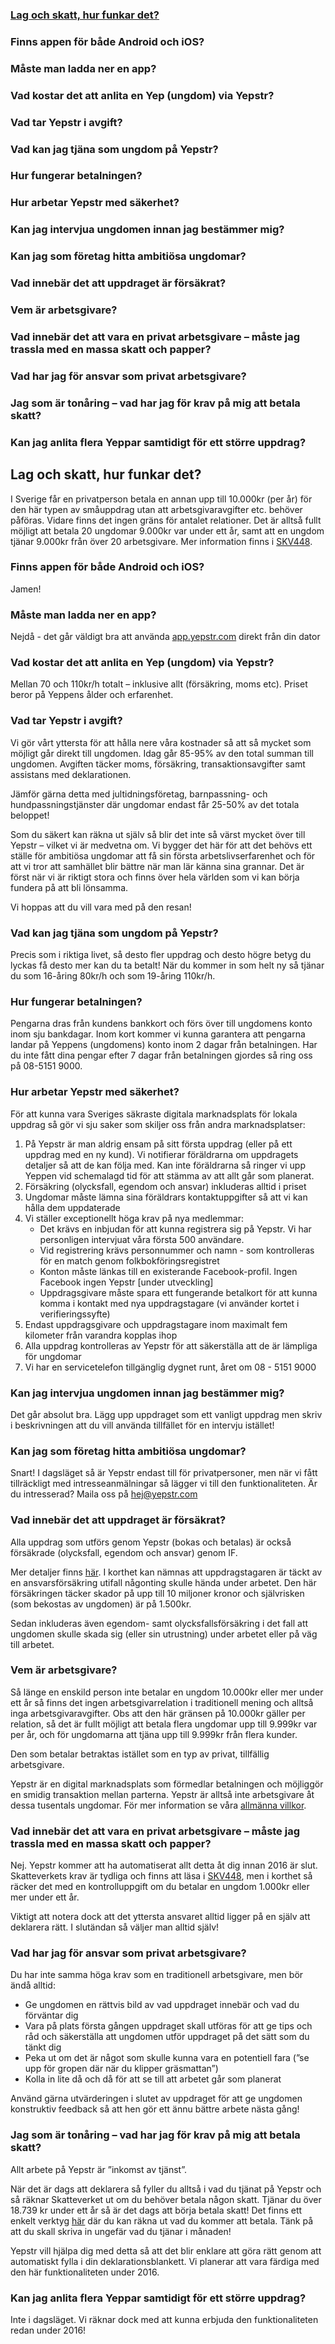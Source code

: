 ### [Lag och skatt, hur funkar det?](##-Lag-och-skatt,-hur-funkar-det?)
### Finns appen för både Android och iOS?
### Måste man ladda ner en app?
### Vad kostar det att anlita en Yep (ungdom) via Yepstr?
### Vad tar Yepstr i avgift?
### Vad kan jag tjäna som ungdom på Yepstr?
### Hur fungerar betalningen?
### Hur arbetar Yepstr med säkerhet?
### Kan jag intervjua ungdomen innan jag bestämmer mig?
### Kan jag som företag hitta ambitiösa ungdomar?
### Vad innebär det att uppdraget är försäkrat?
### Vem är arbetsgivare?
### Vad innebär det att vara en privat arbetsgivare – måste jag trassla med en massa skatt och papper?
### Vad har jag för ansvar som privat arbetsgivare?
### Jag som är tonåring – vad har jag för krav på mig att betala skatt?
### Kan jag anlita flera Yeppar samtidigt för ett större uppdrag?


## Lag och skatt, hur funkar det?
I Sverige får en privatperson betala en annan upp till 10.000kr (per år) för den här typen av småuppdrag utan att arbetsgivaravgifter etc. behöver påföras. Vidare finns det ingen gräns för antalet relationer. Det är alltså fullt möjligt att betala 20 ungdomar 9.000kr var under ett år, samt att en ungdom tjänar 9.000kr från över 20 arbetsgivare. Mer information finns i [SKV448](http://www.skatteverket.se/download/18.3810a01c150939e893f20d5d/1453376648748/forenklad-arbetsgivardeklaration-for-privata-tjanster-skv448-utgava20.pdf).

### Finns appen för både Android och iOS?
Jamen!

### Måste man ladda ner en app?
Nejdå - det går väldigt bra att använda [app.yepstr.com](app.yepstr.com) direkt från din dator

### Vad kostar det att anlita en Yep (ungdom) via Yepstr?
Mellan 70 och 110kr/h totalt – inklusive allt (försäkring, moms etc). Priset beror på Yeppens ålder och erfarenhet.

### Vad tar Yepstr i avgift?

Vi gör vårt yttersta för att hålla nere våra kostnader så att så mycket som möjligt går direkt till ungdomen. Idag går 85-95% av den total summan till ungdomen. Avgiften täcker moms, försäkring, transaktionsavgifter samt assistans med deklarationen.

Jämför gärna detta med jultidningsföretag, barnpassning- och hundpassningstjänster där ungdomar endast får 25-50% av det totala beloppet!

Som du säkert kan räkna ut själv så blir det inte så värst mycket över till Yepstr – vilket vi är medvetna om. Vi bygger det här för att det behövs ett ställe för ambitiösa ungdomar att få sin första arbetslivserfarenhet och för att vi tror att samhället blir bättre när man lär känna sina grannar. Det är först när vi är riktigt stora och finns över hela världen som vi kan börja fundera på att bli lönsamma.

Vi hoppas att du vill vara med på den resan!

### Vad kan jag tjäna som ungdom på Yepstr?
Precis som i riktiga livet, så desto fler uppdrag och desto högre betyg du lyckas få desto mer kan du ta betalt!
När du kommer in som helt ny så tjänar du som 16-åring 80kr/h och som 19-åring 110kr/h.

### Hur fungerar betalningen?
Pengarna dras från kundens bankkort och förs över till ungdomens konto inom sju bankdagar. Inom kort kommer vi kunna garantera att pengarna landar på Yeppens (ungdomens) konto inom 2 dagar från betalningen. Har du inte fått dina pengar efter 7 dagar från betalningen gjordes så ring oss på 08-5151 9000.

### Hur arbetar Yepstr med säkerhet?
För att kunna vara Sveriges säkraste digitala marknadsplats för lokala uppdrag så gör vi sju saker som skiljer oss från andra marknadsplatser:

1. På Yepstr är man aldrig ensam på sitt första uppdrag (eller på ett uppdrag med en ny kund). Vi notifierar föräldrarna om uppdragets detaljer så att de kan följa med. Kan inte föräldrarna så ringer vi upp Yeppen vid schemalagd tid för att stämma av att allt går som planerat.
2. Försäkring (olycksfall, egendom och ansvar) inkluderas alltid i priset
3. Ungdomar måste lämna sina föräldrars kontaktuppgifter så att vi kan hålla dem uppdaterade
4. Vi ställer exceptionellt höga krav på nya medlemmar:
    - Det krävs en inbjudan för att kunna registrera sig på Yepstr. Vi har personligen intervjuat våra första 500 användare.
    - Vid registrering krävs personnummer och namn - som kontrolleras för en match genom folkbokföringsregistret
    - Konton måste länkas till en existerande Facebook-profil. Ingen Facebook ingen Yepstr [under utveckling]
    - Uppdragsgivare måste spara ett fungerande betalkort för att kunna komma i kontakt med nya uppdragstagare (vi använder kortet i verifieringssyfte)
5. Endast uppdragsgivare och uppdragstagare inom maximalt fem kilometer från varandra kopplas ihop
6. Alla uppdrag kontrolleras av Yepstr för att säkerställa att de är lämpliga för ungdomar
7. Vi har en servicetelefon tillgänglig dygnet runt, året om 08 - 5151 9000

### Kan jag intervjua ungdomen innan jag bestämmer mig?
Det går absolut bra. Lägg upp uppdraget som ett vanligt uppdrag men skriv i beskrivningen att du vill använda tillfället för en  intervju istället!

### Kan jag som företag hitta ambitiösa ungdomar?

Snart! I dagsläget så är Yepstr endast till för privatpersoner, men när vi fått tillräckligt med intresseanmälningar så lägger vi till den funktionaliteten. Är du intresserad? Maila oss på [hej@yepstr.com](mailto:hej@yepstr.com)

### Vad innebär det att uppdraget är försäkrat?

Alla uppdrag som utförs genom Yepstr (bokas och betalas) är också försäkrade (olycksfall, egendom och ansvar) genom IF.

Mer detaljer finns [här](https://app.yepstr.com/public/content/sv/villkorsbrev.pdf). I korthet kan nämnas att uppdragstagaren är täckt av en ansvarsförsäkring utifall någonting skulle hända under arbetet. Den här försäkringen täcker skador på upp till 10 miljoner kronor och självrisken (som bekostas av ungdomen) är på 1.500kr.

Sedan inkluderas även egendom- samt olycksfallsförsäkring i det fall att ungdomen skulle skada sig (eller sin utrustning) under arbetet eller på väg till arbetet.

### Vem är arbetsgivare?

Så länge en enskild person inte betalar en ungdom 10.000kr eller mer under ett år så finns det ingen arbetsgivarrelation i traditionell mening och alltså inga arbetsgivaravgifter. Obs att den här gränsen på 10.000kr gäller per relation, så det är fullt möjligt att betala flera ungdomar upp till 9.999kr var per år, och för ungdomarna att tjäna upp till 9.999kr från flera kunder.

Den som betalar betraktas istället som en typ av privat, tillfällig arbetsgivare.

Yepstr är en digital marknadsplats som förmedlar betalningen och möjliggör en smidig transaktion mellan parterna. Yepstr är alltså inte arbetsgivare åt dessa tusentals ungdomar. För mer information se våra [allmänna villkor](http://app.yepstr.com/termsOfUse).

### Vad innebär det att vara en privat arbetsgivare – måste jag trassla med en massa skatt och papper?

Nej. Yepstr kommer att ha automatiserat allt detta åt dig innan 2016 är slut. Skatteverkets krav är tydliga och finns att läsa i [SKV448](http://www.skatteverket.se/download/18.3810a01c150939e893f20d5d/1453376648748/forenklad-arbetsgivardeklaration-for-privata-tjanster-skv448-utgava20.pdf), men i korthet så räcker det med en kontrolluppgift om du betalar en ungdom 1.000kr eller mer under ett år. 

Viktigt att notera dock att det yttersta ansvaret alltid ligger på en själv att deklarera rätt. I slutändan så väljer man alltid själv!

### Vad har jag för ansvar som privat arbetsgivare?

Du har inte samma höga krav som en traditionell arbetsgivare, men bör ändå alltid:

- Ge ungdomen en rättvis bild av vad uppdraget innebär och vad du förväntar dig
- Vara på plats första gången uppdraget skall utföras för att ge tips och råd och säkerställa att ungdomen utför uppdraget på det sätt som du tänkt dig
- Peka ut om det är något som skulle kunna vara en potentiell fara (”se upp för gropen där när du klipper gräsmattan”)
- Kolla in lite då och då för att se till att arbetet går som planerat

Använd gärna utvärderingen i slutet av uppdraget för att ge ungdomen konstruktiv feedback så att hen gör ett ännu bättre arbete nästa gång!

### Jag som är tonåring – vad har jag för krav på mig att betala skatt?

Allt arbete på Yepstr är ”inkomst av tjänst”. 

När det är dags att deklarera så fyller du alltså i vad du tjänat på Yepstr och så räknar Skatteverket ut om du behöver betala någon skatt. Tjänar du över 18.739 kr under ett år så är det dags att börja betala skatt! Det finns ett enkelt verktyg [här](http://www.hurmycketskatt.se/) där du kan räkna ut vad du kommer att betala. Tänk på att du skall skriva in ungefär vad du tjänar i månaden!

Yepstr vill hjälpa dig med detta så att det blir enklare att göra rätt genom att automatiskt fylla i din deklarationsblankett. Vi planerar att vara färdiga med den här funktionaliteten under 2016.

### Kan jag anlita flera Yeppar samtidigt för ett större uppdrag?

Inte i dagsläget. Vi räknar dock med att kunna erbjuda den funktionaliteten redan under 2016!
